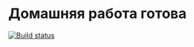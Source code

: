 # Домашняя работа готова


[![Build status](https://ci.appveyor.com/api/projects/status/3jiylkut2y0o72qp?svg=true)](https://ci.appveyor.com/project/GolbanEF/ra1.1)
